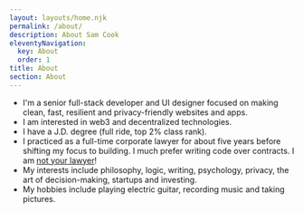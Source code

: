 ```yaml
---
layout: layouts/home.njk
permalink: /about/
description: About Sam Cook
eleventyNavigation:
  key: About
  order: 1
title: About
section: About
---
```


- I'm a senior full-stack developer and UI designer focused on making clean, fast, resilient and privacy-friendly websites and apps.
- I am interested in web3 and decentralized technologies.
- I have a J.D. degree (full ride, top 2% class rank).
- I practiced as a full-time corporate lawyer for about five years before shifting my focus to building. I much prefer writing code over contracts. I am <a href="/blog/rules/#rule-7" target="_blank" rel="noreferrer" target="_blank" rel="noreferrer">not your lawyer</a>!
- My interests include philosophy, logic, writing, psychology, privacy, the art of decision-making, startups and investing.
- My hobbies include playing electric guitar, recording music and taking pictures.
